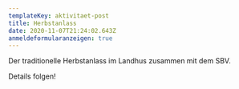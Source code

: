 ```yaml
---
templateKey: aktivitaet-post
title: Herbstanlass
date: 2020-11-07T21:24:02.643Z
anmeldeformularanzeigen: true
---
```

Der traditionelle Herbstanlass im Landhus zusammen mit dem SBV.

Details folgen!